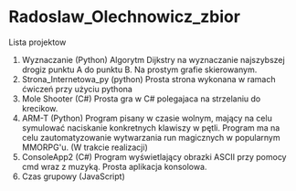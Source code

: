 # Radoslaw_Olechnowicz_zbior
Lista projektow
1. Wyznaczanie (Python)
    Algorytm Dijkstry na wyznaczanie najszybszej drogiz punktu A do punktu B. Na prostym grafie skierowanym.
2. Strona_Internetowa_py (python)
    Prosta strona wykonana w ramach ćwiczeń przy użyciu pythona
3. Mole Shooter (C#)
    Prosta gra w C# polegajaca na strzelaniu do krecikow.
4. ARM-T (Python)
    Program pisany w czasie wolnym, mający na celu symulować naciskanie konkretnych klawiszy w pętli. Program ma na celu zautomatyzowanie wytwarzania run magicznych w popularnym       MMORPG'u. (W trakcie realizacji)
5. ConsoleApp2 (C#)
    Program wyświetlający obrazki ASCII przy pomocy cmd wraz z muzyką. Prosta aplikacja konsolowa.
6. Czas grupowy (JavaScript)
